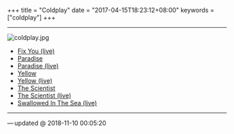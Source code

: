 +++
title = "Coldplay"
date = "2017-04-15T18:23:12+08:00"
keywords = ["coldplay"]
+++

<hr class="coldplay" />

![coldplay.jpg](/images/coldplay.jpg)

- [Fix You (live)](/coldplay/fix-you-live/)
- [Paradise](/coldplay/paradise/)
- [Paradise (live)](/coldplay/paradise-live/)
- [Yellow](/coldplay/yellow/)
- [Yellow (live)](/coldplay/yellow-live/)
- [The Scientist](/coldplay/the-scientist/)
- [The Scientist (live)](/coldplay/the-scientist-live/)
- [Swallowed In The Sea (live)](/coldplay/swallowed-in-the-sea-live/)

<hr class="coldplay" />

<div class="coldplay-footer">— updated @ 2018-11-10 00:05:20</div>
